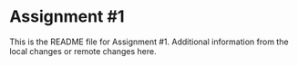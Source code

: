 # Assignment #1

This is the README file for Assignment #1.
Additional information from the local changes or remote changes here.
